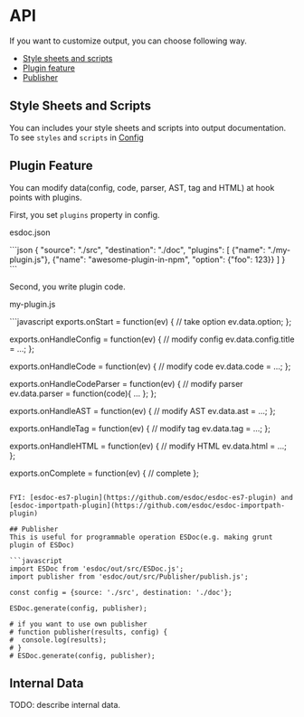 # API
If you want to customize output, you can choose following way.

- [Style sheets and scripts](#style-sheets-and-scripts)
- [Plugin feature](#plugin-feature)
- [Publisher](#publisher)

## Style Sheets and Scripts
You can includes your style sheets and scripts into output documentation.
To see ``styles`` and ``scripts`` in [Config](config.html)

## Plugin Feature
You can modify data(config, code, parser, AST, tag and HTML) at hook points with plugins.

First, you set ``plugins`` property in config.

<p class="file-path">esdoc.json</p>
```json
{
  "source": "./src",
  "destination": "./doc",
  "plugins": [
    {"name": "./my-plugin.js"},
    {"name": "awesome-plugin-in-npm", "option": {"foo": 123}}
  ]
}
```

Second, you write plugin code.

<p class="file-path">my-plugin.js</p>
```javascript
exports.onStart = function(ev) {
  // take option
  ev.data.option;
};

exports.onHandleConfig = function(ev) {
  // modify config
  ev.data.config.title = ...;
};

exports.onHandleCode = function(ev) {
  // modify code
  ev.data.code = ...;
};

exports.onHandleCodeParser = function(ev) {
  // modify parser
  ev.data.parser = function(code){ ... };
};

exports.onHandleAST = function(ev) {
  // modify AST
  ev.data.ast = ...;
};

exports.onHandleTag = function(ev) {
  // modify tag
  ev.data.tag = ...;
};

exports.onHandleHTML = function(ev) {
  // modify HTML
  ev.data.html = ...;
};

exports.onComplete = function(ev) {
  // complete
};
```

FYI: [esdoc-es7-plugin](https://github.com/esdoc/esdoc-es7-plugin) and [esdoc-importpath-plugin](https://github.com/esdoc/esdoc-importpath-plugin)

## Publisher
This is useful for programmable operation ESDoc(e.g. making grunt plugin of ESDoc)

```javascript
import ESDoc from 'esdoc/out/src/ESDoc.js';
import publisher from 'esdoc/out/src/Publisher/publish.js';

const config = {source: './src', destination: './doc'};

ESDoc.generate(config, publisher);

# if you want to use own publisher
# function publisher(results, config) {
#  console.log(results);
# }
# ESDoc.generate(config, publisher);
```

## Internal Data
TODO: describe internal data.

